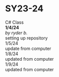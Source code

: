 # SY23-24
C# Class<br>
<b>1/4/24</b><br>
<i>by ryder b.</i><br>
setting up repository<br>
1/5/24<br>
update from computer<br>
1/8/24<br>
updated from computer<br>
1/9/24<br>
updated from computer<br>